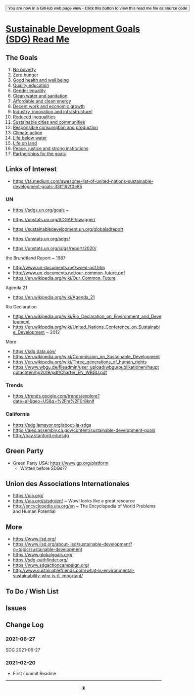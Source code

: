 <span style=display:none; >[You are now in a GitHub source code view - click this link to view Read Me file as a web page]( https://theo-armour.github.io/sdg-2021/xxxxx/readme.html  "View file as a web page." ) </span>

<div><input type=button onclick=window.top.location.href="https://github.com/theo-armour/sdg-2021/tree/master/xxxxx/";
value='You are now in a GitHub web page view - Click this button to view this read me file as source code' ></div>


# [Sustainable Development Goals (SDG) Read Me]( https://theo-armour.github.io/sdg-2021/xxxxx/readme.html )

<!--
<div class=iframe-resize ><iframe src=https://theo-armour.github.io/sdg-2021/ xxxxx/ height=100% width=100% ></iframe></div>
_Sustainable Development Goals (SDG) in a resizable window. One finger to rotate. Two to zoom._

### Full Screen: [Sustainable Development Goals (SDG)]( https://theo-armour.github.io/sdg-2021/xxxxx/ )
@@@
-->


## The Goals

1. [No poverty]( https://theo-armour.github.io/sdg-2021/#sdg-overview/01-no-poverty.md )
2. [Zero hunger]( https://theo-armour.github.io/sdg-2021/#sdg-overview/02-zero-hunger.md)
3. [Good health and well being]( https://theo-armour.github.io/sdg-2021/#sdg-overview/03-good-health-and-well-being.md )
4. [Quality education]( https://theo-armour.github.io/sdg-2021/#sdg-overview/04-quality-education.md )
5. [Gender equality]( https://theo-armour.github.io/sdg-2021/#sdg-overview/05-gender-equality.md )
6. [Clean water and sanitation]( https://theo-armour.github.io/sdg-2021/#sdg-overview/06-clean-water-and-sanitation.md )
7. [Affordable and clean energy]( https://theo-armour.github.io/sdg-2021/#sdg-overview/07-affordable-and-clean-energy.md )
8. [Decent work and economic growth]( https://theo-armour.github.io/sdg-2021/#sdg-overview/08-decent-work-and-economic-growth.md )
9. [Industry, innovation and infrastructure]( https://theo-armour.github.io/sdg-2021/#sdg-overview/08-decent-work-and-economic-growth.md)]
10. [Reduced inequalities]( https://theo-armour.github.io/sdg-2021/#sdg-overview/10-reduced-inequalities.md )
11. [Sustainable cities and communities]( https://theo-armour.github.io/sdg-2021/#sdg-overview/11-sustainable-cities-and-communities.md )
12. [Responsible consumption and production]( https://theo-armour.github.io/sdg-2021/#sdg-overview/12-responsible-consumption-and-production.md )
13. [Climate action]( https://theo-armour.github.io/sdg-2021/#sdg-overview/13-climate-action.md )
14. [Life below water]( https://theo-armour.github.io/sdg-2021/#sdg-overview/14-life-below-water.md )
15. [Life on land]( https://theo-armour.github.io/sdg-2021/#sdg-overview/15-life-on-land.md )
16. [Peace, justice and strong institutions]( https://theo-armour.github.io/sdg-2021/#sdg-overview/16-peace-justice-and-strong-institutions.md )
17. [Partnerships for the goals]( https://theo-armour.github.io/sdg-2021/#sdg-overview/17-partnerships-for-the-goals.md )

## Links of Interest

* https://ta.medium.com/awesome-list-of-united-nations-sustainable-development-goals-33ff192f0e85

### UN

* https://sdgs.un.org/goals ~

* https://unstats.un.org/SDGAPI/swagger/
* https://sustainabledevelopment.un.org/globalsdreport
* https://unstats.un.org/sdgs/
* https://unstats.un.org/sdgs/report/2020/

the Brundtland Report ~ 1987

* http://www.un-documents.net/wced-ocf.htm
* http://www.un-documents.net/our-common-future.pdf
* https://en.wikipedia.org/wiki/Our_Common_Future

Agenda 21

* https://en.wikipedia.org/wiki/Agenda_21

Rio Declaration

* https://en.wikipedia.org/wiki/Rio_Declaration_on_Environment_and_Development
* https://en.wikipedia.org/wiki/United_Nations_Conference_on_Sustainable_Development ~ 2012

More
* https://sdg.data.gov/
* https://en.wikipedia.org/wiki/Commission_on_Sustainable_Development
* https://en.wikipedia.org/wiki/Three_generations_of_human_rights
* https://www.wbgu.de/fileadmin/user_upload/wbgu/publikationen/hauptgutachten/hg2019/pdf/Charter_EN_WBGU.pdf

### Trends

* https://trends.google.com/trends/explore?date=all&geo=US&q=%2Fm%2F0r8knlf

### California

* https://sdg.lamayor.org/about-la-sdgs
* https://ajed.assembly.ca.gov/content/sustainable-development-goals
* http://bay.stanford.edu/sdg

## Green Party

* Green Party USA: https://www.gp.org/platform
	* Written before SDGs??

## Union des Associations Internationales

* https://uia.org/
* https://uia.org/s/sdg/en/ ~ Wow! looks like a great resource
* http://encyclopedia.uia.org/en ~ The Encyclopedia of World Problems and Human Potential

## More

* https://www.iisd.org/
* https://www.iisd.org/about-iisd/sustainable-development?q=topic/sustainable-development
* https://www.globalgoals.org/
* https://sdg-pathfinder.org/
* https://www.sdgactioncampaign.org/
* http://www.sustainablefriends.com/what-is-environmental-sustainability-why-is-it-important/

## To Do / Wish List


## Issues


## Change Log

### 2021-06-27

SDG 2021-06-27

### 2021-02-20

* First commit Readme


***

<center title="Hello! Click me to go up to the top" ><a class=aDingbat href=javascript:window.main.scrollTo(0,0);> ❦ </a></center>


